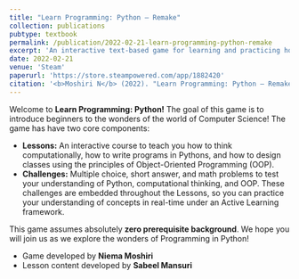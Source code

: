 ```yaml
---
title: "Learn Programming: Python – Remake"
collection: publications
pubtype: textbook
permalink: /publication/2022-02-21-learn-programming-python-remake
excerpt: 'An interactive text-based game for learning and practicing how to program in Python.'
date: 2022-02-21
venue: 'Steam'
paperurl: 'https://store.steampowered.com/app/1882420'
citation: '<b>Moshiri N</b> (2022). "Learn Programming: Python – Remake." <i>Steam</i>. <a href="https://store.steampowered.com/app/1882420" target="_blank">Steam App: 1882420</a>'
---
```

Welcome to **Learn Programming: Python!** The goal of this game is to introduce beginners to the wonders of the world of Computer Science! The game has have two core components:

* **Lessons:** An interactive course to teach you how to think computationally, how to write programs in Pythons, and how to design classes using the principles of Object-Oriented Programming (OOP).
* **Challenges:** Multiple choice, short answer, and math problems to test your understanding of Python, computational thinking, and OOP. These challenges are embedded throughout the Lessons, so you can practice your understanding of concepts in real-time under an Active Learning framework.

This game assumes absolutely **zero prerequisite background**. We hope you will join us as we explore the wonders of Programming in Python!

* Game developed by **Niema Moshiri**
* Lesson content developed by **Sabeel Mansuri**
